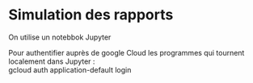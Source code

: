 # Simulation des rapports

On utilise un notebbok Jupyter

Pour authentifier auprès de google Cloud les programmes qui tournent localement dans Jupyter :  
gcloud auth application-default login



